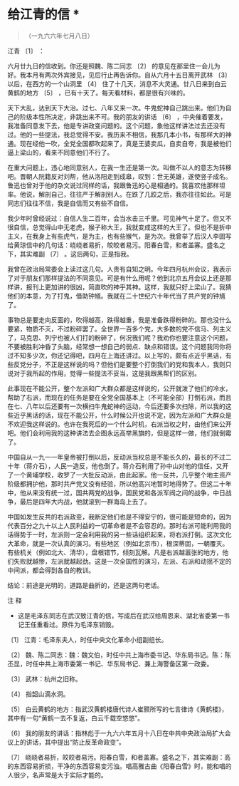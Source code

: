 #  给江青的信  *

> （一九六六年七月八日）

江青  〔1〕  ：

六月廿九日的信收到。你还是照魏、陈二同志  〔2〕  的意见在那里住一会儿为好。我本月有两次外宾接见，见后行止再告诉你。自从六月十五日离开武林  〔3〕
以后，在西方的一个山洞里  〔4〕  住了十几天，消息不大灵通。廿八日来到白云黄鹤的地方  〔5〕  ，已有十天了。每天看材料，都是很有兴味的。

天下大乱，达到天下大治。过七、八年又来一次。牛鬼蛇神自己跳出来。他们为自己的阶级本性所决定，非跳出来不可。我的朋友的讲话  〔6〕
，中央催着要发，我准备同意发下去，他是专讲政变问题的。这个问题，象他这样讲法过去还没有过。他的一些提法，我总觉得不安。我历来不相信，我那几本小书，有那样大的神通。现在经他一吹，全党全国都吹起来了，真是王婆卖瓜，自卖自夸，我是被他们逼上梁山的，看来不同意他们不行了。

在重大问题上，违心地同意别人，在我一生还是第一次。叫做不以人的意志为转移吧。晋朝人阮籍反对刘帮，他从洛阳走到成皋，叹到：世无英雄，遂使竖子成名。鲁迅也曾对于他的杂文说过同样的话，我跟鲁迅的心是相通的。我喜欢他那样坦率。他说，解剖自己，往往严于解剖别人。在跌了几跤之后，我亦往往如此。可是同志们往往不信，我是自信而又有些不自信。

我少年时曾经说过：自信人生二百年，会当水击三千里。可见神气十足了。但又不很自信，总觉得山中无老虎，猴子称大王，我就变成这样的大王了。但也不是折中主义，在我身上有些虎气，是为主，也有些猴气，是为次。我曾举了后汉人李固写给黄琼信中的几句话：峣峣者易折，皎皎者易污。阳春白雪，和者盖寡。盛名之下，其实难副
〔7〕  。这后两句，正是指我。

我曾在政治局常委会上读过这几句。人贵有自知之明。今年四月杭州会议，我表示了对于朋友们那样提法的不同意见。可是有什么用呢？他到北京五月会议上还是那样讲，报刊上更加讲的很凶，简直吹的神乎其神。这样，我就只好上梁山了。我猜他们的本意，为了打鬼，借助钟馗。我就在二十世纪六十年代当了共产党的钟馗了。

事物总是要走向反面的，吹得越高，跌得越重，我是准备跌得粉碎的。那也没什么要紧，物质不灭，不过粉碎罢了。全世界一百多个党，大多数的党不信马、列主义了，马克思、列宁也被人们打的粉碎了，何况我们呢？我劝你也要注意这个问题，不要被胜利冲昏了头脑，经常想一想自己的弱点、缺点和错误。这个问题我同你将过不知多少次，你还记得吧，四月在上海还讲过。以上写的，颇有点近乎黑话，有些反党分子，不正是这样说的吗？但他们是要整个打倒我们的党和我本人，我则只说对于我所起的作用，觉得一些提法不妥当，这是我跟黑帮们的区别。

此事现在不能公开，整个左派和广大群众都是这样说的，公开就泼了他们的冷水，帮助了右派，而现在的任务是要在全党全国基本上（不可能全部）打倒右派，而且在七、八年以后还要有一次横扫牛鬼蛇神的运动，今后还要多次扫除，所以我的这些近乎黑话的话，现在不能公开，什么时候公开也说不定，因为左派和广大群众是不欢迎我这样说的。也许在我死后的一个什么时机，右派当权之时，由他们来公开吧。他们会利用我的这种讲法去企图永远高举黑旗的，但是这样一做，他们就倒霉了。

中国自从一九一一年皇帝被打倒以后，反动派当权总是不能长久的，最长的不过二十年（蒋介石），人民一造反，他也倒了。蒋介石利用了孙中山对他的信任，又开了一个黄埔学校，收罗了一大批反动派，由此起家。他一反共，几乎整个地主资产阶级都拥护他，那时共产党又没有经验，所以他高兴地暂时地得势了。但这二十年中，他从来没有统一过，国共两党的战争，国民党和各派军阀之间的战争，中日战争，最后是四年大内战，他就滚到一群海岛上去了。

中国如发生反共的右派政变，我断定他们也是不得安宁的，很可能是短命的，因为代表百分之九十以上人民利益的一切革命者是不会容忍的。那时右派可能利用我的话得势于一时，左派则一定会利用我的另一些话组织起来，将右派打倒。这次文化大革命，就是一次认真的演习。有些地区（例如北京市），根深蒂固，一朝覆灭。有些机关（例如北大、清华），盘根错节，倾刻瓦解。凡是右派越嚣张的地方，他们失败就越惨，左派就越起劲。这是一次全国性的演习，左派、右派和动摇不定的中间派，都会得到各自的教训。

结论：前途是光明的，道路是曲折的，还是这两句老话。

注 释

*  这是毛泽东同志在武汉致江青的信，写成后在武汉给周恩来、湖北省委第一书记王任重看过。原件为毛泽东销毁。 

〔1〕  江青：毛泽东夫人，时任中央文化革命小组副组长。

〔2〕  魏、陈二同志：魏：魏文伯，时任中共上海市委书记、华东局书记。陈：陈丕显，时任中共上海市委第一书记、华东局书记、兼上海警备区第一政委。

〔3〕  武林：杭州之旧称。

〔4〕  指韶山滴水洞。

〔5〕  白云黄鹤的地方：指武汉黄鹤楼唐代诗人崔颢所写的七言律诗《黄鹤楼》，其中有一句“黄鹤一去不复返，白云千载空悠悠”。

〔6〕  我的朋友的讲话：指林彪于一九六六年五月十八日在中共中央政治局扩大会议上的讲话，其中提出“防止反革命政变”。

〔7〕
峣峣者易折，皎皎者易污。阳春白雪，和者盖寡。盛名之下，其实难副：高的东西容易折损，干净的东西容易变污浊。唱高雅古曲《阳春白雪》时，能和唱的人很少，名声常是大于实际才能的。

  

